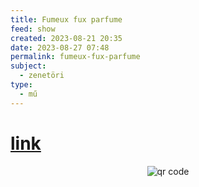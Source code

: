 ```yaml
---
title: Fumeux fux parfume
feed: show
created: 2023-08-21 20:35
date: 2023-08-27 07:48
permalink: fumeux-fux-parfume
subject:
  - zenetöri
type:
  - mű
---
```


# [link](https://www.youtube.com/watch?v=0_rH2a-rg6Y)



<p style="text-align: center;"><img src="https://chart.googleapis.com/chart?cht=qr&chl=https://notes.andrasdenes.com/fumeux-fux-parfume&chs=180x180&choe=UTF-8&chld=L|2" alt="qr code"></p>

